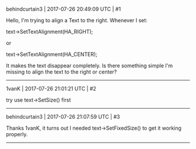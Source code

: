 behindcurtain3 | 2017-07-26 20:49:09 UTC | #1

Hello, I'm trying to align a Text to the right. Whenever I set:

text->SetTextAlignment(HA_RIGHT); 

or

text->SetTextAlignment(HA_CENTER);

It makes the text disappear completely. Is there something simple I'm missing to align the text to the right or center?

-------------------------

1vanK | 2017-07-26 21:01:21 UTC | #2

try use text->SetSize() first

-------------------------

behindcurtain3 | 2017-07-26 21:07:59 UTC | #3

Thanks 1vanK, it turns out I needed text->SetFixedSize() to get it working properly.

-------------------------

